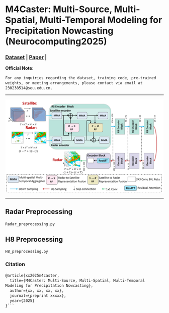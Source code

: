 # M4Caster: Multi-Source, Multi-Spatial, Multi-Temporal Modeling for Precipitation Nowcasting (Neurocomputing2025)
### [Dataset](https://pan.baidu.com/s/1hql5FaIF7PwK4Oza12XwCQ?pwd=33iv) | [Paper](https://arxiv.org/) | 

**Official Note**:
```
For any inquiries regarding the dataset, training code, pre-trained weights, or meeting arrangements, please contact via email at 230238514@seu.edu.cn.
```
---
<p align="center">
<img width="691" alt="스크린샷 2024-12-19 오후 4 13 17" src="https://github.com/Spring-lovely/M4Caster_2025/blob/main/assst/fig_ov.jpg" />

</p>

---
## Radar Preprocessing
```
Radar_preprocessing.py
```

## H8 Preprocessing
```
H8_preprocessing.py
```


### Citation

```
@article{xx2025m4caster,
  title={M4Caster: Multi-Source, Multi-Spatial, Multi-Temporal Modeling for Precipitation Nowcasting},
  author={xx, xx, xx, xx},
  journal={preprint xxxxx},
  year={2025}
}```
